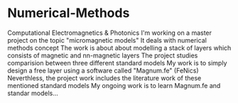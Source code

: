 # Numerical-Methods
Computational Electromagnetics &amp; Photonics
I'm working on a master project on the topic "micromagnetic models"
It deals with numerical methods concept
The work is about about modelling a stack of layers which consists of magnetic and nn-magnetic layers
The project studies comparision between three different standard models
My work is to simply design a free layer using a software called "Magnum.fe" (FeNics)
Neverthless, the project work includes the literature work of these  mentioned standard models
My ongoing work is to learn Magnum.fe and standar models...
